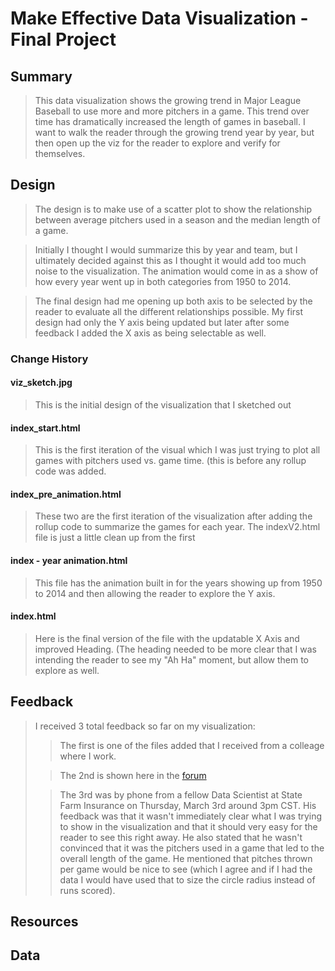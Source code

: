 # Make Effective Data Visualization - Final Project
## Summary
>This data visualization shows the growing trend in Major League Baseball to use more and more pitchers in a game.  This trend over time has dramatically increased the length of games in baseball.  I want to walk the reader through the growing trend year by year, but then open up the viz for the reader to explore and verify for themselves.

## Design
> The design is to make use of a scatter plot to show the relationship between average pitchers used in a season and the median length of a game.

> Initially I thought I would summarize this by year and team, but I ultimately decided against this as I thought it would add too much noise to the visualization.  The animation would come in as a show of how every year went up in both categories from 1950 to 2014.

> The final design had me opening up both axis to be selected by the reader to evaluate all the different relationships possible.  My first design had only the Y axis being updated but later after some feedback I added the X axis as being selectable as well.

### Change History
#### viz_sketch.jpg
> This is the initial design of the visualization that I sketched out

#### index_start.html
> This is the first iteration of the visual which I was just trying to plot all games with pitchers used vs. game time. (this is before any rollup code was added.

#### index_pre_animation.html
> These two are the first iteration of the visualization after adding the rollup code to summarize the games for each year.  The indexV2.html file is just a little clean up from the first

#### index - year animation.html
> This file has the animation built in for the years showing up from 1950 to 2014 and then allowing the reader to explore the Y axis.

#### index.html
> Here is the final version of the file with the updatable X Axis and improved Heading.  (The heading needed to be more clear that I was intending the reader to see my "Ah Ha" moment, but allow them to explore as well.

## Feedback
> I received 3 total feedback so far on my visualization:  
> > The first is one of the files added that I received from a colleage where I work.
>
> > The 2nd is shown here in the [forum](https://discussions.udacity.com/t/final-project-feedback-mlb-game-length/159600 "feedback")
>
> > The 3rd was by phone from a fellow Data Scientist at State Farm Insurance on Thursday, March 3rd around 3pm CST.  His feedback was that it wasn't immediately clear what I was trying to show in the visualization and that it should very easy for the reader to see this right away.  He also stated that he wasn't convinced that it was the pitchers used in a game that led to the overall length of the game.  He mentioned that pitches thrown per game would be nice to see (which I agree and if I had the data I would have used that to size the circle radius instead of runs scored).  

## Resources
## Data 
